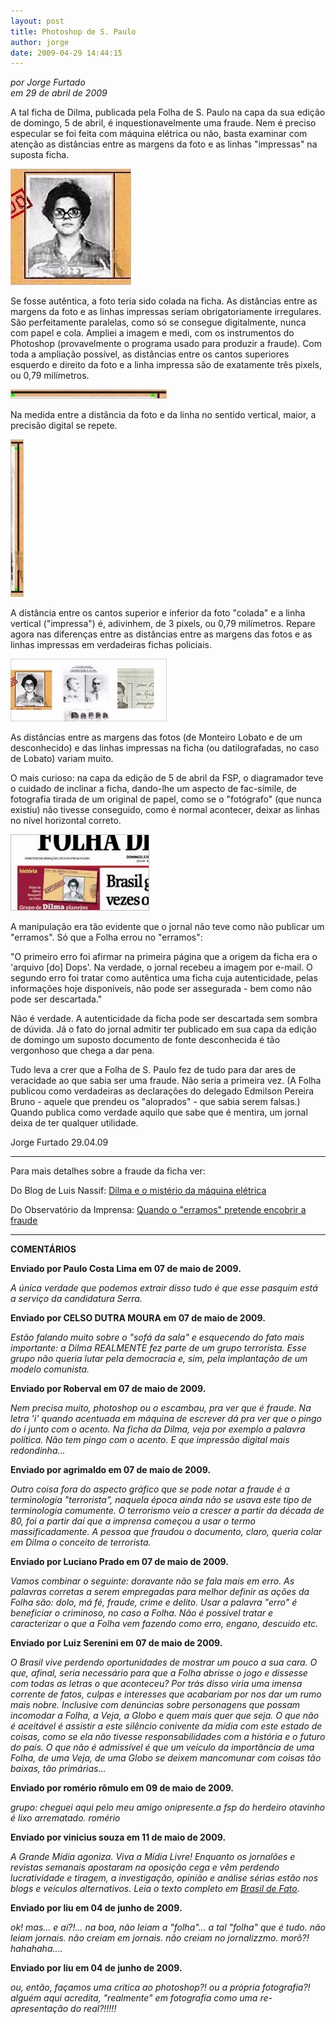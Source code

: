 ```yaml
---
layout: post
title: Photoshop de S. Paulo
author: jorge
date: 2009-04-29 14:44:15
---
```

*por Jorge Furtado*\
*em 29 de abril de 2009*

A tal ficha de Dilma, publicada pela Folha de S. Paulo na capa da sua edição de domingo, 5 de abril, é inquestionavelmente uma fraude. Nem é preciso especular se foi feita com máquina elétrica ou não, basta examinar com atenção as distâncias entre as margens da foto e as linhas "impressas" na suposta ficha.

![](/uploads/dilma1.jpg)

Se fosse autêntica, a foto teria sido colada na ficha. As distâncias entre as margens da foto e as linhas impressas seriam obrigatoriamente irregulares. São perfeitamente paralelas, como só se consegue digitalmente, nunca com papel e cola. Ampliei a imagem e medi, com os instrumentos do Photoshop (provavelmente o programa usado para produzir a fraude). Com toda a ampliação possível, as distâncias entre os cantos superiores esquerdo e direito da foto e a linha impressa são de exatamente três pixels, ou 0,79 milímetros.



![](/uploads/dilma2.jpg)

Na medida entre a distância da foto e da linha no sentido vertical, maior, a precisão digital se repete.



![](/uploads/dilma3.jpg)

A distância entre os cantos superior e inferior da foto "colada" e a linha vertical ("impressa") é, adivinhem, de 3 pixels, ou 0,79 milímetros. Repare agora nas diferenças entre as distâncias entre as margens das fotos e as linhas impressas em verdadeiras fichas policiais.



![](/uploads/dilma4.jpg)

As distâncias entre as margens das fotos (de Monteiro Lobato e de um desconhecido) e das linhas impressas na ficha (ou datilografadas, no caso de Lobato) variam muito.

O mais curioso: na capa da edição de 5 de abril da FSP, o diagramador teve o cuidado de inclinar a ficha, dando-lhe um aspecto de fac-símile, de fotografia tirada de um original de papel, como se o "fotógrafo" (que nunca existiu) não tivesse conseguido, como é normal acontecer, deixar as linhas no nível horizontal correto.



![](/uploads/dilma5.jpg)

A manipulação era tão evidente que o jornal não teve como não publicar um "erramos". Só que a Folha errou no "erramos":

"O primeiro erro foi afirmar na primeira página que a origem da ficha era o 'arquivo \[do] Dops'. Na verdade, o jornal recebeu a imagem por e-mail. O segundo erro foi tratar como autêntica uma ficha cuja autenticidade, pelas informações hoje disponíveis, não pode ser assegurada - bem como não pode ser descartada."

Não é verdade. A autenticidade da ficha pode ser descartada sem sombra de dúvida. Já o fato do jornal admitir ter publicado em sua capa da edição de domingo um suposto documento de fonte desconhecida é tão vergonhoso que chega a dar pena.

Tudo leva a crer que a Folha de S. Paulo fez de tudo para dar ares de veracidade ao que sabia ser uma fraude. Não seria a primeira vez. (A Folha publicou como verdadeiras as declarações do delegado Edmilson Pereira Bruno - aquele que prendeu os "aloprados" -  que sabia serem falsas.) Quando publica como verdade aquilo que sabe que é mentira, um jornal deixa de ter qualquer utilidade.

Jorge Furtado
29.04.09

- - -

Para mais detalhes sobre a fraude da ficha ver:

Do Blog de Luis Nassif: [Dilma e o mistério da máquina elétrica](http://colunistas.ig.com.br/luisnassif/2009/04/29/dilma-e-o-misterio-da-maquina-eletrica/#more-30303)

Do Observatório da Imprensa: [Quando o "erramos" pretende encobrir a fraude](http://observatorio.ultimosegundo.ig.com.br/artigos.asp?cod=535IMQ001)

- - -

**COMENTÁRIOS**

**Enviado por Paulo Costa Lima em 07 de maio de 2009.**

*A única verdade que podemos extrair disso tudo é que esse pasquim está a serviço da candidatura Serra.*

**Enviado por CELSO DUTRA MOURA em 07 de maio de 2009.**

*Estão falando muito sobre o "sofá da sala" e esquecendo do fato mais importante: a Dilma REALMENTE fez parte de um grupo terrorista. Esse grupo não queria lutar pela democracia e, sim, pela implantação de um modelo comunista.*

**Enviado por Roberval em 07 de maio de 2009.**

*Nem precisa muito, photoshop ou o escambau, pra ver que é fraude. Na letra 'i' quando acentuada em máquina de escrever dá pra ver que o pingo do i junto com o acento. Na ficha da Dilma, veja por exemplo a palavra política. Não tem pingo com o acento.
E que impressão digital mais redondinha...*

**Enviado por agrimaldo em 07 de maio de 2009.**

*Outro coisa fora do aspecto gráfico que se pode notar a fraude é a terminologia "terrorista", naquela época ainda não se usava este tipo de terminologia comumente. O terrorismo veio a crescer a partir da década de 80, foi a partir daí que a imprensa começou a usar o termo massificadamente. A pessoa que fraudou o documento, claro, queria colar em Dilma o conceito de terrorista.*

**Enviado por Luciano Prado em 07 de maio de 2009.**

*Vamos combinar o seguinte: doravante não se fala mais em erro. As palavras corretas a serem empregadas para melhor definir as ações da Folha são: dolo, má fé, fraude, crime e delito. Usar a palavra "erro" é beneficiar o criminoso, no caso a Folha. Não é possível tratar e caracterizar o que a Folha vem fazendo como erro, engano, descuido etc.*

**Enviado por Luiz Serenini em 07 de maio de 2009.**

*O Brasil vive perdendo oportunidades de mostrar um pouco a sua cara. O que, afinal, seria necessário para que a Folha abrisse o jogo e dissesse com todas as letras o que aconteceu? Por trás disso viria uma imensa corrente de fatos, culpas e interesses que acabariam por nos dar um rumo mais nobre. Inclusive com denúncias sobre personagens que possam incomodar a Folha, a Veja, a Globo e quem mais quer que seja. O que não é aceitável é assistir a este silêncio conivente da mídia com este estado de coisas, como se ela não tivesse responsabilidades com a história e o futuro do país. O que não é admissível é que um veículo da importância de uma Folha, de uma Veja, de uma Globo se deixem mancomunar com coisas tão baixas, tão primárias...*

**Enviado por romério rômulo em 09 de maio de 2009.**

*grupo: cheguei aqui pelo meu amigo onipresente.a fsp do herdeiro otavinho é lixo arrematado. romério*

**Enviado por vinicius souza em 11 de maio de 2009.**

*A Grande Mídia agoniza. Viva a Mídia Livre! Enquanto os jornalões e revistas semanais apostaram na oposição cega e vêm perdendo lucratividade e tiragem, a investigação, opinião e análise sérias estão nos blogs e veículos alternativos. Leia o texto completo em [Brasil de Fato](http://www.brasildefato.com.br/v01/agencia/analise/a-grande-midia-agoniza-viva-a-midia-livre).*

**Enviado por liu em 04 de junho de 2009.**

*ok! mas... e aí?!... na boa, não leiam a "folha"... a tal "folha" que é tudo. não leiam jornais. não creiam em jornais. não creiam no jornalizzmo. morô?! hahahaha....*

**Enviado por liu em 04 de junho de 2009.**

*ou, então, façamos uma crítica ao photoshop?! ou a própria fotografia?! alguém aqui acredita, "realmente" em fotografia como uma re-apresentação do real?!!!!!*